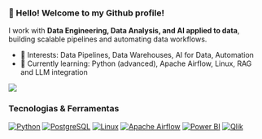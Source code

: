 ### 👋 Hello! Welcome to my Github profile!

I work with **Data Engineering, Data Analysis, and AI applied to data**, building scalable pipelines and automating data workflows.

- 👀 Interests: Data Pipelines, Data Warehouses, AI for Data, Automation
- 🌱 Currently learning: Python (advanced), Apache Airflow, Linux, RAG and LLM integration

<div>
  <a href="https://www.linkedin.com/in/jefferson-knopf-0b007a111/" target="_blank"><img src="https://img.shields.io/badge/LinkedIn-0077B5?style=for-the-badge&logo=linkedin&logoColor=white"></a>
</div>

### Tecnologias & Ferramentas

[![Python](https://img.shields.io/badge/Python-3776AB?style=for-the-badge&logo=python&logoColor=white)](https://www.python.org/)
[![PostgreSQL](https://img.shields.io/badge/PostgreSQL-336791?style=for-the-badge&logo=postgresql&logoColor=white)](https://www.postgresql.org/)
[![Linux](https://img.shields.io/badge/Linux-FCC624?style=for-the-badge&logo=linux&logoColor=black)](https://www.linux.org/)
[![Apache Airflow](https://img.shields.io/badge/Apache_Airflow-017CEE?style=for-the-badge&logo=apache-airflow&logoColor=white)](https://airflow.apache.org/)
[![Power BI](https://img.shields.io/badge/Power_BI-F2C811?style=for-the-badge&logo=microsoft-power-bi&logoColor=black)](https://powerbi.microsoft.com/)
[![Qlik](https://img.shields.io/badge/Qlik-52B3D9?style=for-the-badge&logo=qlik&logoColor=white)](https://qlik.com/)
